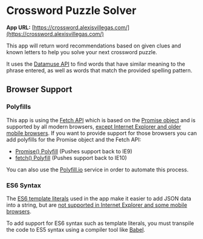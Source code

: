 # Crossword Puzzle Solver

**App URL:** [https://crossword.alexisvillegas.com/](https://crossword.alexisvillegas.com/)

This app will return word recommendations based on given clues and known letters to help you solve your next crossword puzzle.

It uses the [Datamuse API](https://www.datamuse.com/api/) to find words that have similar meaning to the phrase entered, as well as words that match the provided spelling pattern.

## Browser Support

### Polyfills

This app is using the [Fetch API](https://developer.mozilla.org/en-US/docs/Web/API/Fetch_API) which is based on the [Promise object](https://developer.mozilla.org/en-US/docs/Web/JavaScript/Reference/Global_Objects/Promise) and is supported by all modern browsers, [except Internet Explorer and older mobile browsers](https://caniuse.com/#search=fetch). If you want to provide support for those browsers you can add polyfills for the Promise object and the Fetch API:

* [Promise() Polyfill](https://vanillajstoolkit.com/polyfills/promise/) (Pushes support back to IE9)
* [fetch() Polyfill](https://vanillajstoolkit.com/polyfills/fetch/) (Pushes support back to IE10)

You can also use the [Polyfill.io](https://polyfill.io/v3/) service in order to automate this process.

### ES6 Syntax

The [ES6 template literals](https://developer.mozilla.org/en-US/docs/Web/JavaScript/Reference/Template_literals) used in the app make it easier to add JSON data into a string, but are [not supported in Internet Explorer and some mobile browsers](https://caniuse.com/#search=template%20literals).

To add support for ES6 syntax such as template literals, you must transpile the code to ES5 syntax using a compiler tool like [Babel](https://babeljs.io/repl).
